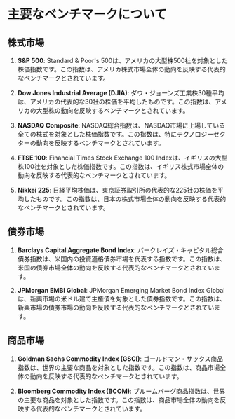 # 主要なベンチマークについて

## 株式市場

1. **S&P 500**: Standard & Poor's 500は、アメリカの大型株500社を対象とした株価指数です。この指数は、アメリカ株式市場全体の動向を反映する代表的なベンチマークとされています。

2. **Dow Jones Industrial Average (DJIA)**: ダウ・ジョーンズ工業株30種平均は、アメリカの代表的な30社の株価を平均したものです。この指数は、アメリカの大型株の動向を反映するベンチマークとされています。

3. **NASDAQ Composite**: NASDAQ総合指数は、NASDAQ市場に上場している全ての株式を対象とした株価指数です。この指数は、特にテクノロジーセクターの動向を反映するベンチマークとされています。

4. **FTSE 100**: Financial Times Stock Exchange 100 Indexは、イギリスの大型株100社を対象とした株価指数です。この指数は、イギリス株式市場全体の動向を反映する代表的なベンチマークとされています。

5. **Nikkei 225**: 日経平均株価は、東京証券取引所の代表的な225社の株価を平均したものです。この指数は、日本の株式市場全体の動向を反映する代表的なベンチマークとされています。

## 債券市場

1. **Barclays Capital Aggregate Bond Index**: バークレイズ・キャピタル総合債券指数は、米国内の投資適格債券市場を代表する指数です。この指数は、米国の債券市場全体の動向を反映する代表的なベンチマークとされています。

2. **JPMorgan EMBI Global**: JPMorgan Emerging Market Bond Index Globalは、新興市場の米ドル建て主権債を対象とした債券指数です。この指数は、新興市場の債券市場の動向を反映する代表的なベンチマークとされています。

## 商品市場

1. **Goldman Sachs Commodity Index (GSCI)**: ゴールドマン・サックス商品指数は、世界の主要な商品を対象とした指数です。この指数は、商品市場全体の動向を反映する代表的なベンチマークとされています。

2. **Bloomberg Commodity Index (BCOM)**: ブルームバーグ商品指数は、世界の主要な商品を対象とした指数です。この指数は、商品市場全体の動向を反映する代表的なベンチマークとされています。
